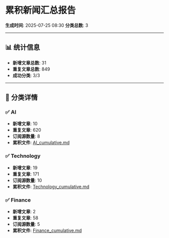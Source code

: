 # 累积新闻汇总报告

**生成时间**: 2025-07-25 08:30
**分类总数**: 3

---

## 📊 统计信息

- **新增文章总数**: 31
- **重复文章总数**: 849
- **成功分类**: 3/3

---

## 📂 分类详情

### ✅ AI
- **新增文章**: 10
- **重复文章**: 620
- **订阅源数量**: 8
- **累积文件**: [AI_cumulative.md](./AI_cumulative.md)

### ✅ Technology
- **新增文章**: 19
- **重复文章**: 171
- **订阅源数量**: 10
- **累积文件**: [Technology_cumulative.md](./Technology_cumulative.md)

### ✅ Finance
- **新增文章**: 2
- **重复文章**: 58
- **订阅源数量**: 5
- **累积文件**: [Finance_cumulative.md](./Finance_cumulative.md)
